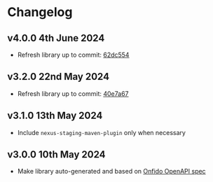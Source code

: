 # Changelog

## v4.0.0 4th June 2024

- Refresh library up to commit: [62dc554](https://github.com/onfido/onfido-openapi-spec/commit/62dc5541a4a51e8de313fc99fb3dec496033a23e)

## v3.2.0 22nd May 2024

- Refresh library up to commit: [40e7a67](https://github.com/onfido/onfido-openapi-spec/commit/40e7a6727ee8e1af9630d3b9b50ba77ba48fc7ce)

## v3.1.0 13th May 2024

- Include `nexus-staging-maven-plugin` only when necessary

## v3.0.0 10th May 2024

- Make library auto-generated and based on [Onfido OpenAPI spec](https://github.com/onfido/onfido-openapi-spec)
